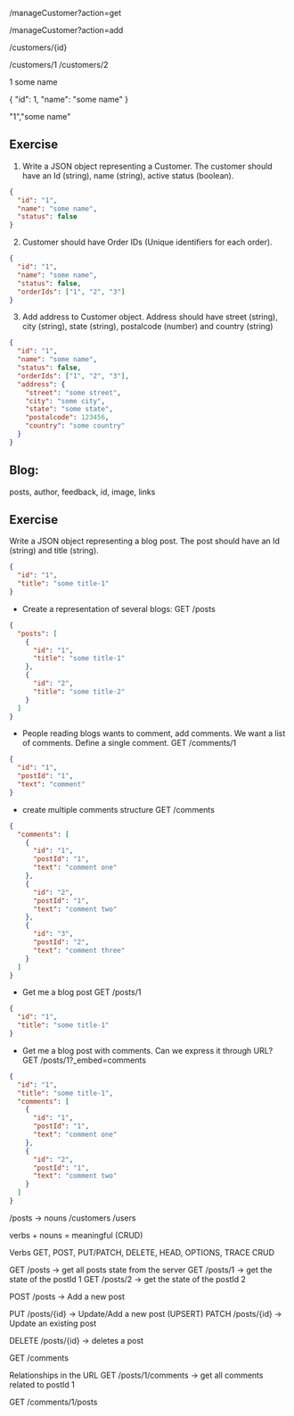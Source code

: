 
/manageCustomer?action=get

/manageCustomer?action=add


/customers/{id}

/customers/1
/customers/2

<customer>
  <id>1</id>
  <name>some name</name>
</customer>

{
  "id": 1,
  "name": "some name"
}

"1","some name"




Exercise
-----------
1. Write a JSON object representing a Customer. The customer should have an Id (string), name (string), active status (boolean).

```json
{
  "id": "1",
  "name": "some name",
  "status": false
}
```

2. Customer should have Order IDs (Unique identifiers for each order).

```json
{
  "id": "1",
  "name": "some name",
  "status": false,
  "orderIds": ["1", "2", "3"]
}
```

3. Add address to Customer object. Address should have street (string), city (string), state (string), postalcode (number) and country (string)

```json
{
  "id": "1",
  "name": "some name",
  "status": false,
  "orderIds": ["1", "2", "3"],
  "address": {
    "street": "some street",
    "city": "some city",
    "state": "some state",
    "postalcode": 123456,
    "country": "some country"
  }
}
```

Blog:
---------
posts, author, feedback, id, image, links

Exercise
-----------
Write a JSON object representing a blog post. The post should have an Id (string) and title (string).

```json
{
  "id": "1",
  "title": "some title-1"
}
```

- Create a representation of several blogs:
GET /posts
```json
{
  "posts": [
    {
      "id": "1",
      "title": "some title-1"
    },
    {
      "id": "2",
      "title": "some title-2"
    }
  ]
}
```

- People reading blogs wants to comment, add comments. We want a list of comments. Define a single comment.
GET /comments/1
```json
{
  "id": "1",
  "postId": "1",
  "text": "comment"
}
```

- create multiple comments structure
GET /comments
```json
{
  "comments": [
    {
      "id": "1",
      "postId": "1",
      "text": "comment one"
    },
    {
      "id": "2",
      "postId": "1",
      "text": "comment two"
    },
    {
      "id": "3",
      "postId": "2",
      "text": "comment three"
    }
  ]
}
```

- Get me a blog post
GET /posts/1
```json
{
  "id": "1",
  "title": "some title-1"
}
```

- Get me a blog post with comments. Can we express it through URL?
GET /posts/1?_embed=comments

```json
{
  "id": "1",
  "title": "some title-1",
  "comments": [
    {
      "id": "1",
      "postId": "1",
      "text": "comment one"
    },
    {
      "id": "2",
      "postId": "1",
      "text": "comment two"
    }
  ]
}
```


/posts -> nouns
/customers 
/users

verbs + nouns = meaningful (CRUD)

Verbs GET, POST, PUT/PATCH, DELETE, HEAD, OPTIONS, TRACE
CRUD

GET /posts -> get all posts state from the server
GET /posts/1 -> get the state of the postId 1
GET /posts/2 -> get the state of the postId 2

POST /posts -> Add a new post

PUT /posts/{id} -> Update/Add a new post (UPSERT)
PATCH /posts/{id} -> Update an existing post

DELETE /posts/{id} -> deletes a post

GET /comments

Relationships in the URL
GET /posts/1/comments -> get all comments related to postId 1

GET /comments/1/posts